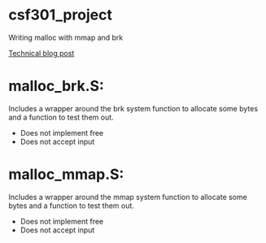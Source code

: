 # csf301_project
Writing malloc with mmap and brk

[Technical blog post](https://www.andrew-mattson.com/home/projects/coding/csf301_project)

# malloc_brk.S:
Includes a wrapper around the brk system function to allocate some bytes and a function to test them out.
- Does not implement free
- Does not accept input

# malloc_mmap.S:
Includes a wrapper around the mmap system function to allocate some bytes and a function to test them out.
- Does not implement free
- Does not accept input
